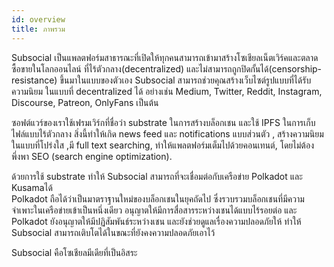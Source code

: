 ```yaml
---
id: overview
title: ภาพรวม
---
```


Subsocial
เป็นแพลตฟอร์มสาธารณะที่เปิดให้ทุกคนสามารถเข้ามาสร้างโซเชียลเน็ตเวิร์คและตลาดซื้อขายในโลกออนไลน์
ที่ไร้ตัวกลาง(decentralized)
และไม่สามารถถูกปิดกั้นได้(censorship-resistance)
ขึ้นมาในแบบของตัวเอง  Subsocial
สามารถช่วยคุณสร้างเว็บไซต์รูปแบบที่ได้รับความนิยม ในแบบที่
decentralized ได้ อย่างเช่น Medium, Twitter, Reddit,
Instagram, Discourse, Patreon, OnlyFans เป็นต้น

ซอฟต์แวร์ของเราใช้เฟรมเวิร์กที่ชื่อว่า substrate
ในการสร้างบล็อกเชน และใช้ IPFS ในการเก็บไฟล์แบบไร้ตัวกลาง
สิ่งนี้ทำให้เกิด news feed และ notifications แบบส่วนตัว ,
สร้างความนิยมในแบบที่โปร่งใส ,มี full text
searching, ทำให้แพลตฟอร์มเต็มไปด้วยคอนเทนต์, โดยไม่ต้องพึ่งพา SEO (search engine optimization).

ด้วยการใช้ substrate ทำให้ Subsocial
สามารถที่จะเชื่อมต่อกับเครือข่าย Polkadot และ Kusamaได้ <br />
Polkadot ถือได้ว่าเป็นมาตราฐานใหม่ของบล็อกเชนในยุคถัดไป ซึ่งรวบรวมบล็อกเชนที่มีความจำเพาะในเครือข่ายเข้าเป็นหนึ่งเดียว อนุญาตให้มีการสื่อสารระหว่างเชนได้แบบไร้รอยต่อ และ Polkadot ยังอนุญาตให้มีปฏิสัมพันธ์ระหว่างเชน
และยังช่วยดูแลเรื่องความปลอดภัยให้ ทำให้ Subsocial
สามารถเติบโตได้ในขณะที่ยังคงความปลอดภัยเอาไว้

Subsocial คือโซเชียลมีเดียที่เป็นอิสระ